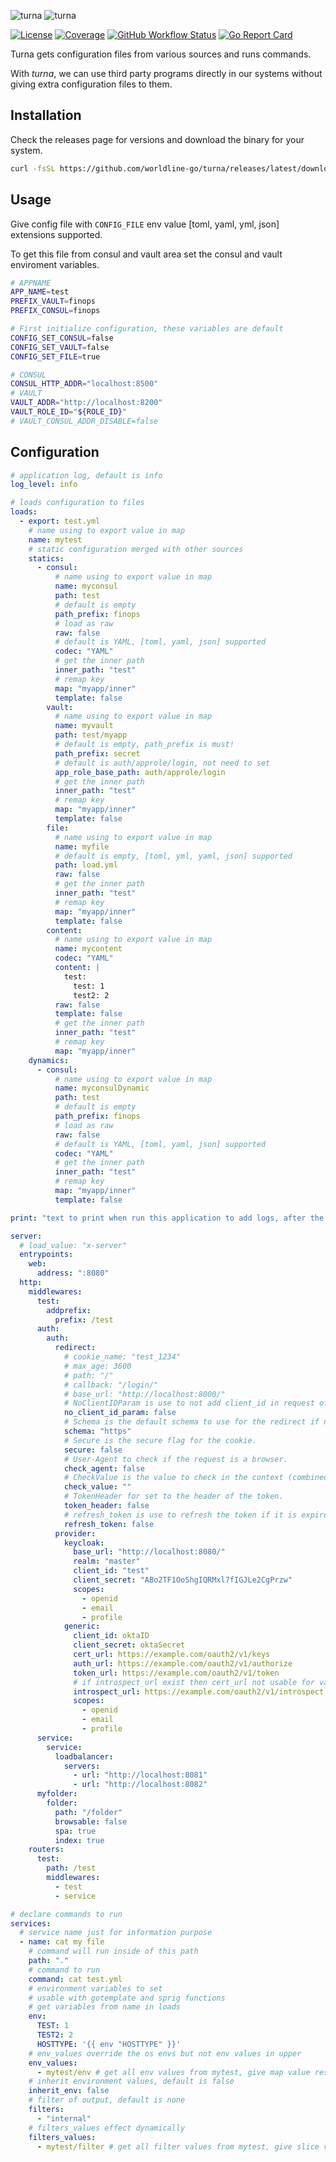 ![turna](_assets/turna.svg#gh-light-mode-only)
![turna](_assets/turna_light.svg#gh-dark-mode-only)

[![License](https://img.shields.io/github/license/worldline-go/turna?color=blue&style=flat-square)](https://raw.githubusercontent.com/worldline-go/turna/main/LICENSE)
[![Coverage](https://img.shields.io/sonar/coverage/worldline-go_turna?logo=sonarcloud&server=https%3A%2F%2Fsonarcloud.io&style=flat-square)](https://sonarcloud.io/summary/overall?id=worldline-go_turna)
[![GitHub Workflow Status](https://img.shields.io/github/actions/workflow/status/worldline-go/turna/test.yml?branch=main&logo=github&style=flat-square&label=ci)](https://github.com/worldline-go/turna/actions)
[![Go Report Card](https://goreportcard.com/badge/github.com/worldline-go/turna?style=flat-square)](https://goreportcard.com/report/github.com/worldline-go/turna)

Turna gets configuration files from various sources and runs commands.

With _turna_, we can use third party programs directly in our systems without giving extra configuration files to them.

## Installation

Check the releases page for versions and download the binary for your system.

```sh
curl -fsSL https://github.com/worldline-go/turna/releases/latest/download/turna_Linux_x86_64.tar.gz | sudo tar -xz --overwrite -C /usr/local/bin/
```

## Usage

Give config file with `CONFIG_FILE` env value [toml, yaml, yml, json] extensions supported.

To get this file from consul and vault area set the consul and vault enviroment variables.

```sh
# APPNAME
APP_NAME=test
PREFIX_VAULT=finops
PREFIX_CONSUL=finops

# First initialize configuration, these variables are default
CONFIG_SET_CONSUL=false
CONFIG_SET_VAULT=false
CONFIG_SET_FILE=true

# CONSUL
CONSUL_HTTP_ADDR="localhost:8500"
# VAULT
VAULT_ADDR="http://localhost:8200"
VAULT_ROLE_ID="${ROLE_ID}"
# VAULT_CONSUL_ADDR_DISABLE=false
```

## Configuration

```yml
# application log, default is info
log_level: info

# loads configuration to files
loads:
  - export: test.yml
    # name using to export value in map
    name: mytest
    # static configuration merged with other sources
    statics:
      - consul:
          # name using to export value in map
          name: myconsul
          path: test
          # default is empty
          path_prefix: finops
          # load as raw
          raw: false
          # default is YAML, [toml, yaml, json] supported
          codec: "YAML"
          # get the inner path
          inner_path: "test"
          # remap key
          map: "myapp/inner"
          template: false
        vault:
          # name using to export value in map
          name: myvault
          path: test/myapp
          # default is empty, path_prefix is must!
          path_prefix: secret
          # default is auth/approle/login, not need to set
          app_role_base_path: auth/approle/login
          # get the inner path
          inner_path: "test"
          # remap key
          map: "myapp/inner"
          template: false
        file:
          # name using to export value in map
          name: myfile
          # default is empty, [toml, yml, yaml, json] supported
          path: load.yml
          raw: false
          # get the inner path
          inner_path: "test"
          # remap key
          map: "myapp/inner"
          template: false
        content:
          # name using to export value in map
          name: mycontent
          codec: "YAML"
          content: |
            test:
              test: 1
              test2: 2
          raw: false
          template: false
          # get the inner path
          inner_path: "test"
          # remap key
          map: "myapp/inner"
    dynamics:
      - consul:
          # name using to export value in map
          name: myconsulDynamic
          path: test
          # default is empty
          path_prefix: finops
          # load as raw
          raw: false
          # default is YAML, [toml, yaml, json] supported
          codec: "YAML"
          # get the inner path
          inner_path: "test"
          # remap key
          map: "myapp/inner"
          template: false

print: "text to print when run this application to add logs, after the load complate: {{ .APP_NAME }}"

server:
  # load_value: "x-server"
  entrypoints:
    web:
      address: ":8080"
  http:
    middlewares:
      test:
        addprefix:
          prefix: /test
      auth:
        auth:
          redirect:
            # cookie_name: "test_1234"
            # max_age: 3600
            # path: "/"
            # callback: "/login/"
            # base_url: "http://localhost:8000/"
            # NoClientIDParam is use to not add client_id in request of code.
            no_client_id_param: false
            # Schema is the default schema to use for the redirect if no schema is provided.
            schema: "https"
            # Secure is the secure flag for the cookie.
            secure: false
            # User-Agent to check if the request is a browser.
            check_agent: false
            # CheckValue is the value to check in the context (combined with other middlewares).
            check_value: ""
            # TokenHeader for set to the header of the token.
            token_header: false
            # refresh_token is use to refresh the token if it is expired.
            refresh_token: false
          provider:
            keycloak:
              base_url: "http://localhost:8080/"
              realm: "master"
              client_id: "test"
              client_secret: "ABo2TF1OoShgIQRMxl7fIGJLe2CgPrzw"
              scopes:
                - openid
                - email
                - profile
            generic:
              client_id: oktaID
              client_secret: oktaSecret
              cert_url: https://example.com/oauth2/v1/keys
              auth_url: https://example.com/oauth2/v1/authorize
              token_url: https://example.com/oauth2/v1/token
              # if introspect_url exist then cert_url not usable for validate the token
              introspect_url: https://example.com/oauth2/v1/introspect
              scopes:
                - openid
                - email
                - profile
      service:
        service:
          loadbalancer:
            servers:
              - url: "http://localhost:8081"
              - url: "http://localhost:8082"
      myfolder:
        folder:
          path: "/folder"
          browsable: false
          spa: true
          index: true
    routers:
      test:
        path: /test
        middlewares:
          - test
          - service

# declare commands to run
services:
  # service name just for information purpose
  - name: cat my file
    # command will run inside of this path
    path: "."
    # command to run
    command: cat test.yml
    # environment variables to set
    # usable with gotemplate and sprig functions
    # get variables from name in loads
    env:
      TEST: 1
      TEST2: 2
      HOSTTYPE: '{{ env "HOSTTYPE" }}'
    # env_values override the os envs but not env values in upper
    env_values:
      - mytest/env # get all env values from mytest, give map value result in template
    # inherit environment values, default is false
    inherit_env: false
    # filter of output, default is none
    filters:
      - "internal"
    # filters_values effect dynamically
    filters_values:
      - mytest/filter # get all filter values from mytest, give slice value result in template
```
